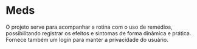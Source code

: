 # Meds
O projeto serve para acompanhar a rotina com o uso de remédios, possibilitando registrar os efeitos e sintomas de forma dinâmica e prática. Fornece também um login para manter a privacidade do usuário.
